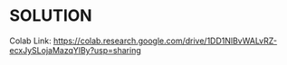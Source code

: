 # SOLUTION
Colab Link: https://colab.research.google.com/drive/1DD1NlBvWALvRZ-ecxJySLojaMazqYlBy?usp=sharing

